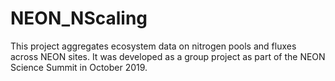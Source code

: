# NEON_NScaling

This project aggregates ecosystem data on nitrogen pools and fluxes across NEON sites. It was developed as a group project as part of the NEON Science Summit in October 2019.